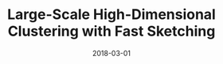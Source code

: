 ---
authors: "Anoine Chatalic, Rémi Gribonval, Nicolas Keriven"
title: "Large-Scale High-Dimensional Clustering with Fast Sketching"
collection: publications
date: 2018-03-01
venue: 'ICASSP'
paperurl: 'https://hal.inria.fr/hal-01701121'
---